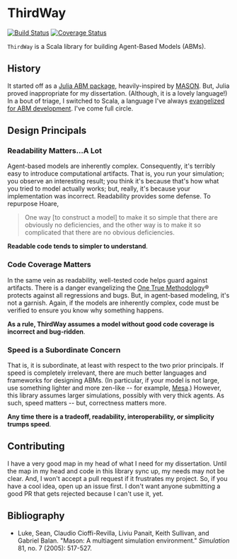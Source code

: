 # ThirdWay

[![Build Status](https://travis-ci.org/generativists/ThirdWay.svg?branch=master)](https://travis-ci.org/generativists/ThirdWay)
[![Coverage Status](https://coveralls.io/repos/generativists/ThirdWay/badge.svg?branch=master&service=github)](https://coveralls.io/github/generativists/ThirdWay?branch=master)

`ThirdWay` is a Scala library for building Agent-Based Models (ABMs). 

## History

It started off as a 
[Julia ABM package](https://github.com/jbn/ThirdWay.jl), 
heavily-inspired by 
[MASON](https://cs.gmu.edu/~eclab/projects/mason/). But, Julia 
proved inappropriate for my dissertation. (Although, it is a lovely language!)
In a bout of triage, I switched to Scala, a language I've always 
[evangelized for ABM development](https://github.com/jbn/ScalaOnMason). 
I've come full circle. 


## Design Principals 

### Readability Matters...A Lot

Agent-based models are inherently complex. Consequently, it's terribly easy to 
introduce computational artifacts. That is, you run your simulation; you 
observe an interesting result; you think it's because that's how what you 
tried to model actually works; but, really, it's because your implementation 
was incorrect. Readability provides some defense. To repurpose Hoare,

> One way [to construct a model] to make it so simple that there are obviously 
> no deficiencies, and the other way is to make it so complicated that there 
> are no obvious deficiencies.

**Readable code tends to simpler to understand**.


### Code Coverage Matters

In the same vein as readability, well-tested code helps guard against 
artifacts. There is a danger evangelizing the 
[One True Methodology](http://programming-motherfucker.com/)® protects against 
all regressions and bugs. But, in agent-based modeling, it's not a garnish. 
Again, if the models are inherently complex, code must be verified to ensure 
you know why something happens. 

**As a rule, ThirdWay assumes a model without good code coverage is incorrect 
and bug-ridden**.


### Speed is a Subordinate Concern

That is, it is subordinate, at least with respect to the two prior principals. 
If speed is completely irrelevant, there are much better languages and 
frameworks for designing ABMs. (In particular, if your model is not large, use 
something lighter and more zen-like -- for example, 
[Mesa](https://github.com/projectmesa/mesa).) However, this library assumes 
larger simulations, possibly with very thick agents. As such, speed matters -- 
but, correctness matters more. 

**Any time there is a tradeoff, readability, interoperability, or simplicity 
trumps speed**.


## Contributing 

I have a very good map in my head of what I need for my dissertation. Until 
the map in my head and code in this library sync up, my needs may not be 
clear. And, I won't accept a pull request if it frustrates my project. So, if 
you have a cool idea, open up an issue first. I don't want anyone submitting a 
good PR that gets rejected because I can't use it, yet.


## Bibliography

- Luke, Sean, Claudio Cioffi-Revilla, Liviu Panait, Keith Sullivan, and 
  Gabriel Balan. "Mason: A multiagent simulation environment." *Simulation* 
  81, no. 7 (2005): 517-527.
